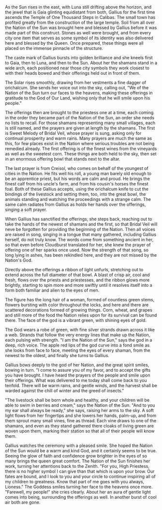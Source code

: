 As the Sun rises in the east, with Luna still drifting above the horizon, and the jewel that is Gaia glinting equidistant from both, Gallius for the first time ascends the Temple of One Thousand Steps in Calibas. The small town has profited greatly from the construction of the large temple. Soil from all over the Nation of the Sun was brought here and blessed by Gallius before it was made part of this construct. Stones as well were brought, and from every city one item that serves as some symbol of its identity was also delivered here and blessed by the Queen. Once prepared, these things were all placed on the immense pinnacle of the structure.

The caste mark of Gallius bursts into golden brilliance and she kneels first to Gaia, then to Luna, and then to the Sun. About her the shamans stand in a wide arch, each positioned near those city symbols they work closest to with their heads bowed and their offerings held out in front of them.

The Solar rises smoothly, drawing from her vestments a fine dagger of orichalcum. She sends her voice out into the sky, calling out, "We of the Nation of the Sun turn our faces to the heavens, making these offerings in gratitude to the God of Our Land, wishing only that he will smile upon his people."

The offerings then are brought to the priestess one at a time, each coming in the order they became part of the Nation of the Sun, an order she needs no lists to recall. For those shamans representing many small villages, each is still named, and the prayers are given at length by the shamans. The first is Sweet Melody of Bridal Veil, whose prayer is sung, asking only for continual prosperity and warm rains. Many prayers are much the same as this, for few places exist in the Nation where serious troubles are not being remedied already. The first offering is of the finest wines from the vineyards as well as the sweetest corn. These things are both held to the sky, then set in an enormous offering bowl that stands next to the altar.

The last prayer is from Creisol, who comes on behalf of the youngest of cities in the Nation. He fits well his roll, a young man barely old enough to be an apprentice priest, but his words are calm and proud. He brings the finest calf from his uncle's farm, and from his cousin's horses the finest foal. Both of these Gallius accepts, using the orichalcum knife to cut the bindings of the livestock and setting them, too, into the great bowl, the animals standing and watching the proceedings with a strange calm. The same calm radiates from Gallius as holds her hands over the offerings, singing a soft prayer.

When Gallius has sanctified the offerings, she steps back, reaching out to take the hands of the newest of shamans and the first, so that Bridal Veil will neve be forgotten for providing the beginning of the Nation. Then all voices are raised in song, singing in a tongue that many gathered, including Gallius herself, do not truly know. The words come from something ancient in her, so that even before Cloudburst translated for her, she knew the prayer of offering one of her sparks once used. Now the strength of that song, so long lying in ashes, has been rekindled here, and they are not missed by the Nation's God.

Directly above the offerings a ribbon of light unfurls, stretching out to extend across the full diameter of that bowl. A blast of crisp air, cool and fresh, flows over the priests and priestesses, and the ribbon glows more brightly, starting to spin more and more swiftly until it resolves itself into a form both familiar and alien to the eyes of men.

The figure has the long hair of a woman, formed of countless green stems, flowers bursting with color throughout the locks, and here and there are scattered decorations formed of growing things. Corn, wheat, and grapes and still more of the food the Nation relies upon for its survival can be found there. The face of the god is a vibrant green, with shining eyes of gold.

The God wears a robe of green, with fine silver strands drawn across it like a web. Strands that follow the very energy lines that make up the Nation, each pulsing with strength. "I am the Nation of the Sun," says the god in a deep, rich voice. The apple red lips of the god curve into a fond smile as she looks from face to face, meeting the eyes of every shaman, from the newest to the oldest, and finally she turns to Gallius.

Gallius bows deeply to the god of her Nation, and the great spirit smiles, bowing in turn. "I come to assure you of my favor, and to accept the gifts you have brought. I have heard the prayers of the people and smile upon their offerings. What was delivered to me today shall come back to you tenfold. There will be warm rains, and gentle winds, and the harvest shall be warded against the chill of winter and the greed of insects."

"The livestock shall be born whole and healthy, and your children will be able to swim in berries and cream," says the Nation of the Sun. "And to you my ear shall always be ready," she says, raising her arms to the sky. A soft light flows from her fingertips and she lowers her hands, palm-up, and from them sprout many small vines, fine as thread. Each vine draws to one of the shamans, and even as they stand gathered there cloaks of living green are woven upon them, marking their station so that all of their people will know them.

Gallius watches the ceremony with a pleased smile. She hoped the Nation of the Sun would be a warm and kind God, and it certainly seems to be true. Seeing the glow of faith and confidence grow brighter in the eyes of so many brings the queen great comfort. The Nation of the Sun finishes her work, turning her attentions back to the Zenith. "For you, High Priestess, there is no higher symbol I can give than that which is upon your brow. Our fates are bound, and I look to you and your circle to continue inspiring all of my children to greatness. Know that part of me goes with you always, Lioness." The Goddess smiles turning her face to the heavens once more. "Farewell, my people!" she cries clearly. About her an aura of gentle light comes into being, surrounding the offerings as well. In another burst of cool air both are gone.